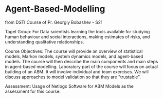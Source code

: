# Agent-Based-Modelling
from DSTI Course of Pr. Georgiy Bobashev - S21

Taget Group: For Data scientists learning the tools available for studying human behaviour and social interactions, making estimates of risks, and understanding qualitative relationships. 

Course Objectives:
The course will provide an overview of statistical models, Markov models, system dynamics models, and agent-based models. The course will then describe the main components and main steps in agent-based modelling. Laboratory part of the course will focus on actual building of an ABM. It will involve individual and team exercises. We will discuss approaches to model validation so that they are "trustable".


Assessment:
Usage of Netlogo Software for ABM Models as the assessment for this course.
